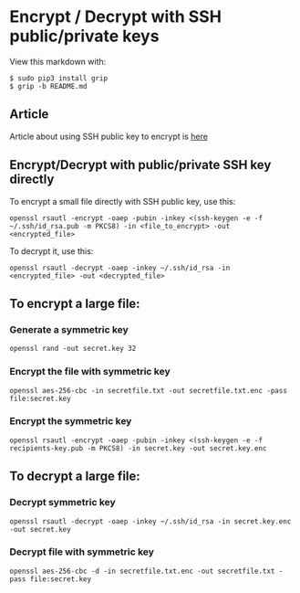 # Encrypt / Decrypt with SSH public/private keys

View this markdown with:

	$ sudo pip3 install grip
	$ grip -b README.md

## Article

Article about using SSH public key to encrypt is [here](https://www.bjornjohansen.com/encrypt-file-using-ssh-key#:~:text=If%20you%20have%20someone's%20public,decrypt%20the%20file%20you%20sent.)

## Encrypt/Decrypt with public/private SSH key directly

To encrypt a small file directly with SSH public key, use this:

	openssl rsautl -encrypt -oaep -pubin -inkey <(ssh-keygen -e -f ~/.ssh/id_rsa.pub -m PKCS8) -in <file_to_encrypt> -out <encrypted_file>

To decrypt it, use this:

	openssl rsautl -decrypt -oaep -inkey ~/.ssh/id_rsa -in <encrypted_file> -out <decrypted_file>
	

## To encrypt a large file:

### Generate a symmetric key

	openssl rand -out secret.key 32

### Encrypt the file with symmetric key

	openssl aes-256-cbc -in secretfile.txt -out secretfile.txt.enc -pass file:secret.key

### Encrypt the symmetric key

	openssl rsautl -encrypt -oaep -pubin -inkey <(ssh-keygen -e -f recipients-key.pub -m PKCS8) -in secret.key -out secret.key.enc

## To decrypt a large file:

### Decrypt symmetric key

	openssl rsautl -decrypt -oaep -inkey ~/.ssh/id_rsa -in secret.key.enc -out secret.key

### Decrypt file with symmetric key

	openssl aes-256-cbc -d -in secretfile.txt.enc -out secretfile.txt -pass file:secret.key


